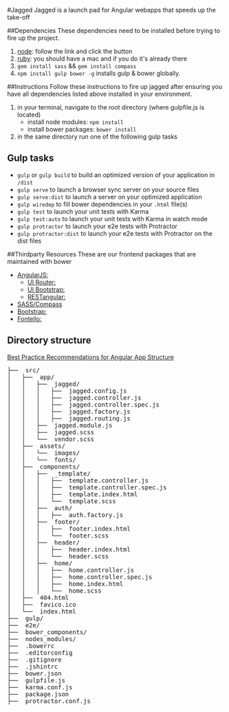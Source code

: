 #Jagged
Jagged is a launch pad for Angular webapps that speeds up the take-off

##Dependencies
These dependencies need to be installed before trying to fire up the project.

1. [node](http://nodejs.org/): follow the link and click the button
2. [ruby](https://www.ruby-lang.org/en/installation/): you should have a mac and if you do it's already there
3. `gem install sass` && `gem install compass`
4. `npm install gulp bower -g` installs gulp & bower globally.

##Instructions
Follow these instructions to fire up jagged after ensuring you have all dependencies listed above installed in your environment.

1. in your terminal, navigate to the root directory (where gulpfile.js is located)
	* install node modules: `npm install`
    * install bower packages: `bower install`
2. in the same directory run one of the following gulp tasks

## Gulp tasks

* `gulp` or `gulp build` to build an optimized version of your application in `/dist`
* `gulp serve` to launch a browser sync server on your source files
* `gulp serve:dist` to launch a server on your optimized application
* `gulp wiredep` to fill bower dependencies in your `.html` file(s)
* `gulp test` to launch your unit tests with Karma
* `gulp test:auto` to launch your unit tests with Karma in watch mode
* `gulp protractor` to launch your e2e tests with Protractor
* `gulp protractor:dist` to launch your e2e tests with Protractor on the dist files

##Thirdparty Resources
These are our frontend packages that are maintained with bower

* [AngularJS:](http://angularjs.org)
	* [UI Router:](https://github.com/angular-ui/ui-router)
	* [UI Bootstrap:](http://angular-ui.github.io/bootstrap)
	* [RESTangular:](https://github.com/mgonto/restangular)
* [SASS/Compass](http://sass-lang.com/)
* [Bootstrap:](http://getbootstrap.com/css/)
* [Fontello:](http://fontello.com/)

## Directory structure

[Best Practice Recommendations for Angular App Structure](https://docs.google.com/document/d/1XXMvReO8-Awi1EZXAXS4PzDzdNvV6pGcuaF4Q9821Es/pub)

<pre>
├──  src/
│   ├──  app/
│   │   ├──  jagged/
│   │   │   ├──  jagged.config.js
│   │   │   ├──  jagged.controller.js
│   │   │   ├──  jagged.controller.spec.js
│   │   │   ├──  jagged.factory.js
│   │   │   ├──  jagged.routing.js
│   │   ├──  jagged.module.js
│   │   ├──  jagged.scss
│   │   └──  vendor.scss
│   ├──  assets/
│   │   └──  images/
│   │   └──  fonts/
│   ├──  components/
│   │   ├──  _template/
│   │   │   ├──  template.controller.js
│   │   │   ├──  template.controller.spec.js
│   │   │   ├──  template.index.html
│   │   │   └──  template.scss
│   │   ├──  auth/
│   │   │   ├──  auth.factory.js
│   │   ├──  footer/
│   │   │   ├──  footer.index.html
│   │   │   └──  footer.scss
│   │   ├──  header/
│   │   │   ├──  header.index.html
│   │   │   └──  header.scss
│   │   ├──  home/
│   │   │   ├──  home.controller.js
│   │   │   ├──  home.controller.spec.js
│   │   │   ├──  home.index.html
│   │   │   └──  home.scss
│   ├──  404.html
│   ├──  favico.ico
│   └──  index.html
├──  gulp/
├──  e2e/
├──  bower_components/
├──  nodes_modules/
├──  .bowerrc
├──  .editorconfig
├──  .gitignore
├──  .jshintrc
├──  bower.json
├──  gulpfile.js
├──  karma.conf.js
├──  package.json
├──  protractor.conf.js
</pre>
